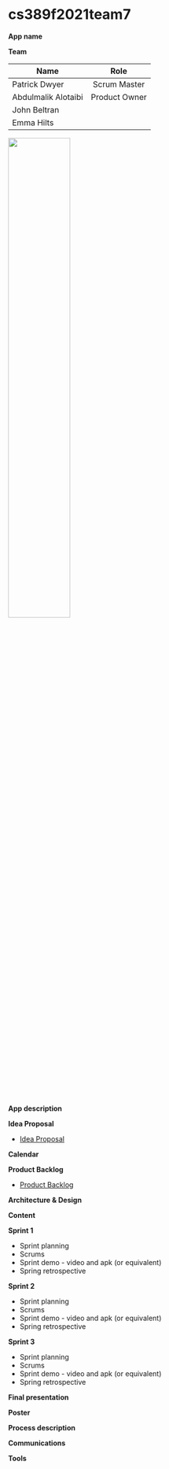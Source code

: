 # cs389f2021team7

**App name**

**Team** 

| Name                 | Role            |
| -------------------- | :-------------: |
| Patrick Dwyer        | Scrum Master    |
| Abdulmalik Alotaibi  | Product Owner   |
| John Beltran         |                 |
| Emma Hilts           |                 |


<img src="https://i.imgur.com/VDdkog4.pngE" width="50%" height="50%">


**App description**

**Idea Proposal**
* [Idea Proposal](https://github.com/paceuniversity/cs389f2021team7/blob/main/team7ideaproposal2021.docx)

**Calendar**

**Product Backlog**
* [Product Backlog](https://github.com/paceuniversity/cs389f2021team7/blob/main/Team%207%20Product%20Backlog.xlsx)

**Architecture & Design**

**Content**

**Sprint 1**

* Sprint planning
* Scrums
* Sprint demo - video and apk (or equivalent)
* Spring retrospective

**Sprint 2**

* Sprint planning
* Scrums
* Sprint demo - video and apk (or equivalent)
* Spring retrospective

**Sprint 3** 

* Sprint planning
* Scrums
* Sprint demo - video and apk (or equivalent)
* Spring retrospective

**Final presentation**

**Poster**

**Process description**

**Communications**

**Tools**
